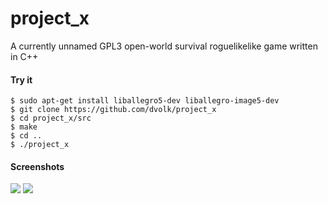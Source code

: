 # project_x

A currently unnamed GPL3 open-world survival roguelikelike game written in C++

#### Try it
    $ sudo apt-get install liballegro5-dev liballegro-image5-dev
    $ git clone https://github.com/dvolk/project_x
    $ cd project_x/src
    $ make
    $ cd ..
    $ ./project_x

#### Screenshots

<img src="https://i.imgur.com/h86F6b6.png">
<img src="https://i.imgur.com/ZOVQjol.png">

